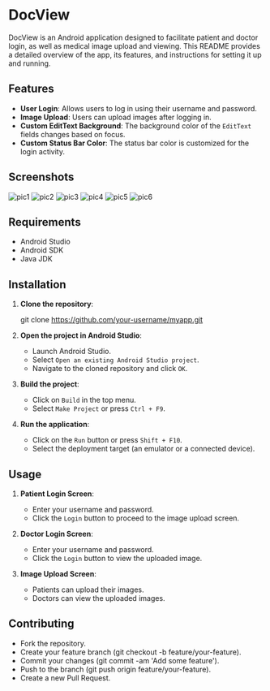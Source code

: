 # DocView

DocView is an Android application designed to facilitate patient and doctor login, as well as medical image upload and viewing. This README provides a detailed overview of the app, its features, and instructions for setting it up and running.

## Features

- **User Login**: Allows users to log in using their username and password.
- **Image Upload**: Users can upload images after logging in.
- **Custom EditText Background**: The background color of the `EditText` fields changes based on focus.
- **Custom Status Bar Color**: The status bar color is customized for the login activity.

## Screenshots

![pic1](https://github.com/user-attachments/assets/e7798d59-7e45-4af4-b994-c24eb63207dd)
![pic2](https://github.com/user-attachments/assets/8ce7a4b8-503c-4a11-a277-cd3af4c76b9d)
![pic3](https://github.com/user-attachments/assets/129431a2-e981-415c-be32-8ba62b591132)
![pic4](https://github.com/user-attachments/assets/b1b1188b-f9c0-4075-b3db-e1e27c48b480)
![pic5](https://github.com/user-attachments/assets/a86250dc-de71-4752-8b0b-3e82e6699bfb)
![pic6](https://github.com/user-attachments/assets/3d462426-e037-45f6-ac3c-ec8e1d0f412e)

## Requirements

- Android Studio
- Android SDK
- Java JDK

## Installation

1. **Clone the repository**:
    
    git clone https://github.com/your-username/myapp.git
    

2. **Open the project in Android Studio**:
    - Launch Android Studio.
    - Select `Open an existing Android Studio project`.
    - Navigate to the cloned repository and click `OK`.

3. **Build the project**:
    - Click on `Build` in the top menu.
    - Select `Make Project` or press `Ctrl + F9`.

4. **Run the application**:
    - Click on the `Run` button or press `Shift + F10`.
    - Select the deployment target (an emulator or a connected device).

## Usage

1. **Patient Login Screen**:
    - Enter your username and password.
    - Click the `Login` button to proceed to the image upload screen.
2. **Doctor Login Screen**:
    - Enter your username and password.
    - Click the `Login` button to view the uploaded image. 

3. **Image Upload Screen**:
    - Patients can upload their images.
    - Doctors can view the uploaded images.

## Contributing
- Fork the repository.
- Create your feature branch (git checkout -b feature/your-feature).
- Commit your changes (git commit -am 'Add some feature').
- Push to the branch (git push origin feature/your-feature).
- Create a new Pull Request.




